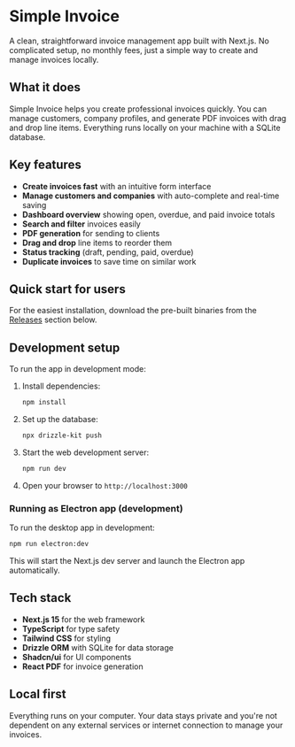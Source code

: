 # Simple Invoice

A clean, straightforward invoice management app built with Next.js. No complicated setup, no monthly fees, just a simple way to create and manage invoices locally.

## What it does

Simple Invoice helps you create professional invoices quickly. You can manage customers, company profiles, and generate PDF invoices with drag and drop line items. Everything runs locally on your machine with a SQLite database.

## Key features

- **Create invoices fast** with an intuitive form interface
- **Manage customers and companies** with auto-complete and real-time saving
- **Dashboard overview** showing open, overdue, and paid invoice totals
- **Search and filter** invoices easily
- **PDF generation** for sending to clients
- **Drag and drop** line items to reorder them
- **Status tracking** (draft, pending, paid, overdue)
- **Duplicate invoices** to save time on similar work

## Quick start for users

For the easiest installation, download the pre-built binaries from the [Releases](https://github.com/ottendorfcipher/simple-invoice/releases) section below.

## Development setup

To run the app in development mode:

1. Install dependencies:
   ```bash
   npm install
   ```

2. Set up the database:
   ```bash
   npx drizzle-kit push
   ```

3. Start the web development server:
   ```bash
   npm run dev
   ```

4. Open your browser to `http://localhost:3000`

### Running as Electron app (development)

To run the desktop app in development:

```bash
npm run electron:dev
```

This will start the Next.js dev server and launch the Electron app automatically.

## Tech stack

- **Next.js 15** for the web framework
- **TypeScript** for type safety
- **Tailwind CSS** for styling
- **Drizzle ORM** with SQLite for data storage
- **Shadcn/ui** for UI components
- **React PDF** for invoice generation

## Local first

Everything runs on your computer. Your data stays private and you're not dependent on any external services or internet connection to manage your invoices.
